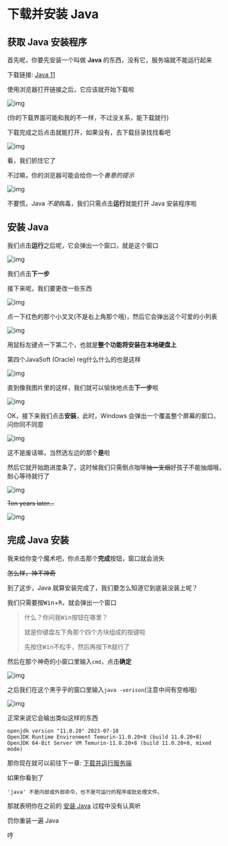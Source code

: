 # 下载并安装 Java

## 获取 Java 安装程序

首先呢，你要先安装一个叫做 **Java** 的东西，没有它，服务端就不能运行起来

下载链接: [Java 11](http://mirrors.ustc.edu.cn/adoptium/releases/temurin11-binaries/LatestRelease/OpenJDK11U-jdk_x64_windows_hotspot_11.0.20_8.msi)

使用浏览器打开链接之后，它应该就开始下载啦

![img](img/downloading_java.png)

(你的下载界面可能和我的不一样，不过没关系，能下载就行)

下载完成之后点击就能打开，如果没有，去下载目录找找看吧

![img](img/find_java_installer.png)

看，我们抓住它了

不过嘛，你的浏览器可能会给你一个*善意的提示*

![img](img/open_java_installer.png)

不要慌，Java *不是*病毒，我们只需点击**运行**就能打开 Java 安装程序啦

## 安装 Java

我们点击**运行**之后呢，它会弹出一个窗口，就是这个窗口

![img](img/java_installer_step0.png)

我们点击**下一步**

接下来呢，我们要更改一些东西

![img](img/java_installer_step1.png)

点一下红色的那个小叉叉(不是右上角那个哦)，然后它会弹出这个可爱的小列表

![img](img/java_installer_step2.png)

用鼠标左键点一下第二个，也就是**整个功能将安装在本地硬盘上**

第四个JavaSoft (Oracle) reg什么什么的也是这样

![img](img/java_installer_step3.png)

直到像我图片里的这样，我们就可以愉快地点击**下一步**啦

![img](img/java_installer_step4.png)

OK，接下来我们点击**安装**，此时，Windows 会弹出一个覆盖整个屏幕的窗口，问你同不同意

![img](img/java_installer_step5.png)

这不是废话嘛，当然选左边的那个**是**啦

然后它就开始跑进度条了，这时候我们只需倒点咖啡~~抽一支烟~~好孩子不能抽烟哦，耐心等待就行了

![img](img/java_installer_step6.png)

~~Ten years later...~~

![img](img/java_installer_finish.png)

## 完成 Java 安装

我来给你变个魔术吧，你点击那个**完成**按钮，窗口就会消失

~~怎么样，神不神奇~~

到了这步，Java 就算安装完成了，我们要怎么知道它到底装没装上呢？

我们只需要按<kbd>Win</kbd>+<kbd>R</kbd>，就会弹出一个窗口

> 什么？你问我<kbd>Win</kbd>按钮在哪里？
>
> 就是你键盘左下角那个四个方块组成的按键啦
>
> 先按住<kbd>Win</kbd>不松手，然后再按下<kbd>R</kbd>就行了

然后在那个神奇的小窗口里输入`cmd`，点击**确定**

![img](img/open_cmd.png)

之后我们在这个黑乎乎的窗口里输入`java -verison`(注意中间有空格哦)

![img](img/cmd_java_version.png)

正常来说它会输出类似这样的东西

```
openjdk version "11.0.20" 2023-07-18
OpenJDK Runtime Environment Temurin-11.0.20+8 (build 11.0.20+8)
OpenJDK 64-Bit Server VM Temurin-11.0.20+8 (build 11.0.20+8, mixed mode)
```

那你现在就可以前往下一章: [下载并运行服务端](DownloadAndRunServer.md#下载并运行服务端)



如果你看到了

```
'java' 不是内部或外部命令，也不是可运行的程序或批处理文件。
```

那就表明你在之前的 [安装 Java](#安装-Java) 过程中没有认真听

罚你重装一遍 Java

哼
